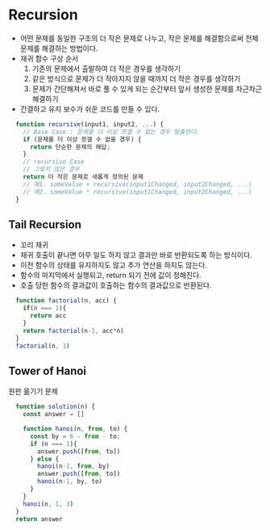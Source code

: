 # Recursion

* 어떤 문제를 동일한 구조의 더 작은 문제로 나누고, 작은 문제를 해결함으로써 전체 문제를 해결하는 방법이다.
* 재귀 함수 구상 순서
  1. 기존의 문제에서 출발하여 더 작은 경우를 생각하기 
  2. 같은 방식으로 문제가 더 작아지지 않을 때까지 더 작은 경우를 생각하기
  3. 문제가 간단해져서 바로 풀 수 있게 되는 순간부터 앞서 생성한 문제를 차근차근 해결하기
* 간결하고 유지 보수가 쉬운 코드를 만들 수 있다.

``` javascript
  function recursive(input1, input2, ...) {
    // Base Case : 문제를 더 이상 쪼갤 수 없는 경우 탈출한다. 
    if (문제를 더 이상 쪼갤 수 없을 경우) {
      return 단순한 문제의 해답;
    }
    // recursive Case
    // 그렇지 않은 경우
    return 더 작은 문제로 새롭게 정의된 문제
    // 예1. someValue + recursive(input1Changed, input2Changed, ...)
    // 예2. someValue * recursive(input1Changed, input2Changed, ...)
  }
```

## Tail Recursion

* 꼬리 재귀
* 재귀 호출이 끝나면 아무 일도 하지 않고 결과만 바로 반환되도록 하는 방식이다. 
* 이전 함수의 상태를 유지하지도 않고 추가 연산을 하지도 않는다. 
* 함수의 마지막에서 실행되고, return 되기 전에 값이 정해진다.
* 호출 당한 함수의 결과값이 호출하는 함수의 결과값으로 반환된다.

``` javascript
  function factorial(n, acc) {
    if(n === 1){
      return acc
    }
    return factorial(n-1, acc*n)
  }
  factorial(n, 1)
```

## Tower of Hanoi
원판 옮기기 문제

``` javascript
  function solution(n) {
    const answer = []

    function hanoi(n, from, to) {
      const by = 6 - from - to;
      if (n === 1){
        answer.push([from, to])
      } else {
        hanoi(n-1, from, by)
        answer.push([from, to])
        hanoi(n-1, by, to)
      }
    }
    hanoi(n, 1, 3)
  }
  return answer
```

